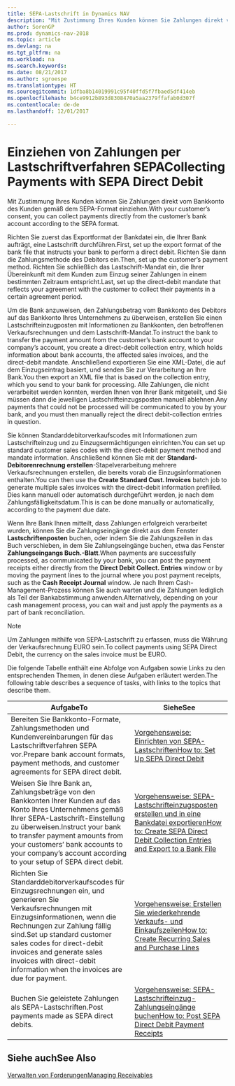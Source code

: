 ```yaml
---
title: SEPA-Lastschrift in Dynamics NAV
description: "Mit Zustimmung Ihres Kunden können Sie Zahlungen direkt vom Bankkonto des Kunden gemäß dem SEPA-Format einziehen."
author: SorenGP
ms.prod: dynamics-nav-2018
ms.topic: article
ms.devlang: na
ms.tgt_pltfrm: na
ms.workload: na
ms.search.keywords: 
ms.date: 08/21/2017
ms.author: sgroespe
ms.translationtype: HT
ms.sourcegitcommit: 1dfba8b14019991c95f40ffd5f7fbaed5df414eb
ms.openlocfilehash: b4ce9912b893d8308470a5aa2379ffafab0d307f
ms.contentlocale: de-de
ms.lasthandoff: 12/01/2017

---
```

# <a name="collecting-payments-with-sepa-direct-debit"></a><span data-ttu-id="2818d-103">Einziehen von Zahlungen per Lastschriftverfahren SEPA</span><span class="sxs-lookup"><span data-stu-id="2818d-103">Collecting Payments with SEPA Direct Debit</span></span>
<span data-ttu-id="2818d-104">Mit Zustimmung Ihres Kunden können Sie Zahlungen direkt vom Bankkonto des Kunden gemäß dem SEPA-Format einziehen.</span><span class="sxs-lookup"><span data-stu-id="2818d-104">With your customer’s consent, you can collect payments directly from the customer’s bank account according to the SEPA format.</span></span>  

 <span data-ttu-id="2818d-105">Richten Sie zuerst das Exportformat der Bankdatei ein, die Ihrer Bank aufträgt, eine Lastschrift durchführen.</span><span class="sxs-lookup"><span data-stu-id="2818d-105">First, set up the export format of the bank file that instructs your bank to perform a direct debit.</span></span> <span data-ttu-id="2818d-106">Richten Sie dann die Zahlungsmethode des Debitors ein.</span><span class="sxs-lookup"><span data-stu-id="2818d-106">Then, set up the customer’s payment method.</span></span> <span data-ttu-id="2818d-107">Richten Sie schließlich das Lastschrift-Mandat ein, die Ihrer Übereinkunft mit dem Kunden zum Einzug seiner Zahlungen in einem bestimmten Zeitraum entspricht.</span><span class="sxs-lookup"><span data-stu-id="2818d-107">Last, set up the direct-debit mandate that reflects your agreement with the customer to collect their payments in a certain agreement period.</span></span>  

 <span data-ttu-id="2818d-108">Um die Bank anzuweisen, den Zahlungsbetrag vom Bankkonto des Debitors auf das Bankkonto Ihres Unternehmens zu überweisen, erstellen Sie einen Lastschrifteinzugposten mit Informationen zu Bankkonten, den betroffenen Verkaufsrechnungen und dem Lastschrift-Mandat.</span><span class="sxs-lookup"><span data-stu-id="2818d-108">To instruct the bank to transfer the payment amount from the customer’s bank account to your company’s account, you create a direct-debit collection entry, which holds information about bank accounts, the affected sales invoices, and the direct-debit mandate.</span></span> <span data-ttu-id="2818d-109">Anschließend exportieren Sie eine XML-Datei, die auf dem Einzugseintrag basiert, und senden Sie zur Verarbeitung an Ihre Bank.</span><span class="sxs-lookup"><span data-stu-id="2818d-109">You then export an XML file that is based on the collection entry, which you send to your bank for processing.</span></span> <span data-ttu-id="2818d-110">Alle Zahlungen, die nicht verarbeitet werden konnten, werden Ihnen von Ihrer Bank mitgeteilt, und Sie müssen dann die jeweiligen Lastschrifteinzugsposten manuell ablehnen.</span><span class="sxs-lookup"><span data-stu-id="2818d-110">Any payments that could not be processed will be communicated to you by your bank, and you must then manually reject the direct debit-collection entries in question.</span></span>  

 <span data-ttu-id="2818d-111">Sie können Standarddebitorverkaufscodes mit Informationen zum Lastschrifteinzug und zu Einzugsermächtigungen einrichten.</span><span class="sxs-lookup"><span data-stu-id="2818d-111">You can set up standard customer sales codes with the direct-debit payment method and mandate information.</span></span> <span data-ttu-id="2818d-112">Anschließend können Sie mit der **Standard-Debitorenrechnung erstellen**-Stapelverarbeitung mehrere Verkaufsrechnungen erstellen, die bereits vorab die Einzugsinformationen enthalten.</span><span class="sxs-lookup"><span data-stu-id="2818d-112">You can then use the **Create Standard Cust. Invoices** batch job to generate multiple sales invoices with the direct-debit information prefilled.</span></span> <span data-ttu-id="2818d-113">Dies kann manuell oder automatisch durchgeführt werden, je nach dem Zahlungsfälligkeitsdatum.</span><span class="sxs-lookup"><span data-stu-id="2818d-113">This is can be done manually or automatically, according to the payment due date.</span></span>  

 <span data-ttu-id="2818d-114">Wenn Ihre Bank Ihnen mitteilt, dass Zahlungen erfolgreich verarbeitet wurden, können Sie die Zahlungseingänge direkt aus dem Fenster **Lastschriftenposten** buchen, oder indem Sie die Zahlungszeilen in das Buch verschieben, in dem Sie Zahlungseingänge buchen, etwa das Fenster **Zahlungseingangs Buch.-Blatt**.</span><span class="sxs-lookup"><span data-stu-id="2818d-114">When payments are successfully processed, as communicated by your bank, you can post the payment receipts either directly from the **Direct Debit Collect. Entries** window or by moving the payment lines to the journal where you post payment receipts, such as the **Cash Receipt Journal** window.</span></span> <span data-ttu-id="2818d-115">Je nach Ihrem Cash-Management-Prozess können Sie auch warten und die Zahlungen lediglich als Teil der Bankabstimmung anwenden.</span><span class="sxs-lookup"><span data-stu-id="2818d-115">Alternatively, depending on your cash management process, you can wait and just apply the payments as a part of bank reconciliation.</span></span>  

> [!NOTE]  
>  <span data-ttu-id="2818d-116">Um Zahlungen mithilfe von SEPA-Lastschrift zu erfassen, muss die Währung der Verkaufsrechnung EURO sein.</span><span class="sxs-lookup"><span data-stu-id="2818d-116">To collect payments using SEPA Direct Debit, the currency on the sales invoice must be EURO.</span></span>  

 <span data-ttu-id="2818d-117">Die folgende Tabelle enthält eine Abfolge von Aufgaben sowie Links zu den entsprechenden Themen, in denen diese Aufgaben erläutert werden.</span><span class="sxs-lookup"><span data-stu-id="2818d-117">The following table describes a sequence of tasks, with links to the topics that describe them.</span></span>   

|<span data-ttu-id="2818d-118">**Aufgabe**</span><span class="sxs-lookup"><span data-stu-id="2818d-118">**To**</span></span>|<span data-ttu-id="2818d-119">**Siehe**</span><span class="sxs-lookup"><span data-stu-id="2818d-119">**See**</span></span>|  
|------------|-------------|  
|<span data-ttu-id="2818d-120">Bereiten Sie Bankkonto-Formate, Zahlungsmethoden und Kundenvereinbarungen für das Lastschriftverfahren SEPA vor.</span><span class="sxs-lookup"><span data-stu-id="2818d-120">Prepare bank account formats, payment methods, and customer agreements for SEPA direct debit.</span></span>|[<span data-ttu-id="2818d-121">Vorgehensweise: Einrichten von SEPA-Lastschriften</span><span class="sxs-lookup"><span data-stu-id="2818d-121">How to: Set Up SEPA Direct Debit</span></span>](finance-how-to-set-up-sepa-direct-debit.md)|  
|<span data-ttu-id="2818d-122">Weisen Sie Ihre Bank an, Zahlungsbeträge von den Bankkonten Ihrer Kunden auf das Konto Ihres Unternehmens gemäß Ihrer SEPA-Lastschrift-Einstellung zu überweisen.</span><span class="sxs-lookup"><span data-stu-id="2818d-122">Instruct your bank to transfer payment amounts from your customers’ bank accounts to your company’s account according to your setup of SEPA direct debit.</span></span>|[<span data-ttu-id="2818d-123">Vorgehensweise: SEPA-Lastschrifteinzugsposten erstellen und in eine Bankdatei exportieren</span><span class="sxs-lookup"><span data-stu-id="2818d-123">How to: Create SEPA Direct Debit Collection Entries and Export to a Bank File</span></span>](finance-how-create-sepa-direct-debit-collection-entries-export-bank-file.md)|  
|<span data-ttu-id="2818d-124">Richten Sie Standarddebitorverkaufscodes für Einzugsrechnungen ein, und generieren Sie Verkaufsrechnungen mit Einzugsinformationen, wenn die Rechnungen zur Zahlung fällig sind.</span><span class="sxs-lookup"><span data-stu-id="2818d-124">Set up standard customer sales codes for direct-debit invoices and generate sales invoices with direct-debit information when the invoices are due for payment.</span></span>|[<span data-ttu-id="2818d-125">Vorgehensweise: Erstellen Sie wiederkehrende Verkaufs- und Einkaufszeilen</span><span class="sxs-lookup"><span data-stu-id="2818d-125">How to: Create Recurring Sales and Purchase Lines</span></span>](sales-how-work-standard-lines.md)|  
|<span data-ttu-id="2818d-126">Buchen Sie geleistete Zahlungen als SEPA-Lastschriften.</span><span class="sxs-lookup"><span data-stu-id="2818d-126">Post payments made as SEPA direct debits.</span></span>|[<span data-ttu-id="2818d-127">Vorgehensweise: SEPA-Lastschrifteinzug-Zahlungseingänge buchen</span><span class="sxs-lookup"><span data-stu-id="2818d-127">How to: Post SEPA Direct Debit Payment Receipts</span></span>](finance-how-to-post-sepa-direct-debit-payment-receipts.md)|  

## <a name="see-also"></a><span data-ttu-id="2818d-128">Siehe auch</span><span class="sxs-lookup"><span data-stu-id="2818d-128">See Also</span></span>  
[<span data-ttu-id="2818d-129">Verwalten von Forderungen</span><span class="sxs-lookup"><span data-stu-id="2818d-129">Managing Receivables</span></span>](receivables-manage-receivables.md)

